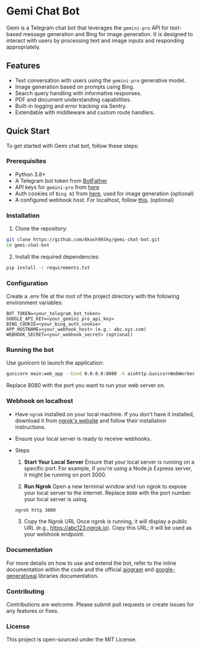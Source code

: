 # Gemi Chat Bot

Gemi is a Telegram chat bot that leverages the `gemini-pro` API for text-based message generation and Bing for image generation. It is designed to interact with users by processing text and image inputs and responding appropriately.

## Features

- Text conversation with users using the `gemini-pro` generative model.
- Image generation based on prompts using Bing.
- Search query handling with informative responses.
- PDF and document understanding capabilities.
- Built-in logging and error tracking via Sentry.
- Extendable with middleware and custom route handlers.

## Quick Start

To get started with Gemi chat bot, follow these steps:

### Prerequisites

- Python 3.8+
- A Telegram bot token from [BotFather](https://t.me/BotFather)
- API keys for `gemini-pro` from [here](https://makersuite.google.com/app/apikey)
- Auth cookies of `Bing AI` from [here](https://github.com/Integration-Automation/ReEdgeGPT?tab=readme-ov-file#getting-authentication), used for image generation (optional)
- A configured webhook host. For localhost, follow [this](#webhook-on-localhost). (optional)

### Installation

1. Clone the repository:

```bash
git clone https://github.com/Akash98Sky/gemi-chat-bot.git
cd gemi-chat-bot
```

2. Install the required dependencies:

```bash
pip install -r requirements.txt
```

### Configuration

Create a .env file at the root of the project directory with the following environment variables:
```
BOT_TOKEN=<your_telegram_bot_token>
GOOGLE_API_KEY=<your_gemini_pro_api_key>
BING_COOKIE=<your_bing_auth_cookie>
APP_HOSTNAME=<your_webhook_host> (e.g.: abc.xyz.com)
WEBHOOK_SECRET=<your_webhook_secret> (optional)
```

### Running the bot
Use gunicorn to launch the application:

```bash
gunicorn main:web_app --bind 0.0.0.0:8080 -k aiohttp.GunicornWebWorker
```

Replace 8080 with the port you want to run your web server on.

### Webhook on localhost
- Have `ngrok` installed on your local machine. If you don't have it installed, download it from [ngrok's website](https://ngrok.com/) and follow their installation instructions.
- Ensure your local server is ready to receive webhooks.

- Steps

    1. **Start Your Local Server**
    Ensure that your local server is running on a specific port. For example, if you're using a Node.js Express server, it might be running on port 3000.

    2. **Run Ngrok**
    Open a new terminal window and run ngrok to expose your local server to the internet. Replace `8080` with the port number your local server is using.

    ```bash
    ngrok http 3000
    ```

    3. Copy the Ngrok URL Once ngrok is running, it will display a public URL (e.g., https://abc123.ngrok.io). Copy this URL; it will be used as your webhook endpoint.

### Documentation
For more details on how to use and extend the bot, refer to the inline documentation within the code and the official [aiogram](https://docs.aiogram.dev/en/latest/) and [google-generativeai](https://ai.google.dev/tutorials/python_quickstart) libraries documentation.

### Contributing
Contributions are welcome. Please submit pull requests or create issues for any features or fixes.

### License
This project is open-sourced under the MIT License.
